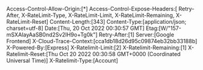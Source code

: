 Access-Control-Allow-Origin:[*]
Access-Control-Expose-Headers:[
    Retry-After,
    X-RateLimit-Type,
    X-RateLimit-Limit,
    X-RateLimit-Remaining,
    X-RateLimit-Reset]
Content-Length:[343]
Content-Type:[application/json; charset=utf-8]
Date:[Thu, 20 Oct 2022 00:30:57 GMT]
Etag:[W/"157-mSXAIayAaSB0nd2Sv2IH9o+Tg0k"]
Retry-After:[1]
Server:[Google Frontend]
X-Cloud-Trace-Context:[cca1db18d26d95c09874eb32bb33188b]
X-Powered-By:[Express]
X-Ratelimit-Limit:[2]
X-Ratelimit-Remaining:[1]
X-Ratelimit-Reset:[Thu Oct 20 2022 00:30:58 GMT+0000 (Coordinated Universal Time)]
X-Ratelimit-Type:[Account]